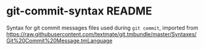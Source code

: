 # git-commit-syntax README

Syntax for git commit messages files used during `git commit`, imported from https://raw.githubusercontent.com/textmate/git.tmbundle/master/Syntaxes/Git%20Commit%20Message.tmLanguage